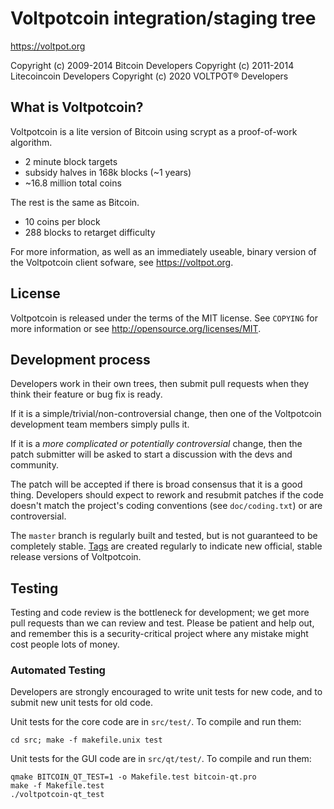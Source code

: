 Voltpotcoin integration/staging tree
================================

https://voltpot.org

Copyright (c) 2009-2014 Bitcoin Developers
Copyright (c) 2011-2014 Litecoincoin Developers
Copyright (c) 2020 VOLTPOT® Developers

What is Voltpotcoin?
----------------

Voltpotcoin is a lite version of Bitcoin using scrypt as a proof-of-work algorithm.
 - 2 minute block targets
 - subsidy halves in 168k blocks (~1 years)
 - ~16.8 million total coins

The rest is the same as Bitcoin.
 - 10 coins per block
 - 288 blocks to retarget difficulty

For more information, as well as an immediately useable, binary version of
the Voltpotcoin client sofware, see https://voltpot.org.

License
-------

Voltpotcoin is released under the terms of the MIT license. See `COPYING` for more
information or see http://opensource.org/licenses/MIT.

Development process
-------------------

Developers work in their own trees, then submit pull requests when they think
their feature or bug fix is ready.

If it is a simple/trivial/non-controversial change, then one of the Voltpotcoin
development team members simply pulls it.

If it is a *more complicated or potentially controversial* change, then the patch
submitter will be asked to start a discussion with the devs and community.

The patch will be accepted if there is broad consensus that it is a good thing.
Developers should expect to rework and resubmit patches if the code doesn't
match the project's coding conventions (see `doc/coding.txt`) or are
controversial.

The `master` branch is regularly built and tested, but is not guaranteed to be
completely stable. [Tags](https://github.com/voltpotcoin-project/voltpotcoin/tags) are created
regularly to indicate new official, stable release versions of Voltpotcoin.

Testing
-------

Testing and code review is the bottleneck for development; we get more pull
requests than we can review and test. Please be patient and help out, and
remember this is a security-critical project where any mistake might cost people
lots of money.

### Automated Testing

Developers are strongly encouraged to write unit tests for new code, and to
submit new unit tests for old code.

Unit tests for the core code are in `src/test/`. To compile and run them:

    cd src; make -f makefile.unix test

Unit tests for the GUI code are in `src/qt/test/`. To compile and run them:

    qmake BITCOIN_QT_TEST=1 -o Makefile.test bitcoin-qt.pro
    make -f Makefile.test
    ./voltpotcoin-qt_test

